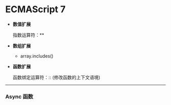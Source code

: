 # ECMAScript 7 #

+ __数值扩展__

    指数运算符：**

+ __数组扩展__

    + array.includes()

+ __函数扩展__

    函数绑定运算符：:: (修改函数的上下文语境)

*****

### Async 函数 ###